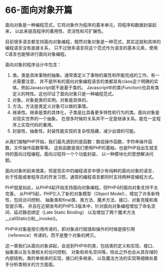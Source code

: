 # 66-面向对象开篇
面向对象是一种编程范式，它将对象作为程序的基本单元，将程序和数据封装起来， 以此来提高程序的重用性、灵活性和可扩展性。

目前很多语言都支持面向对象编程，既然对象对象是一种范式，其实这就和具体的编程语言没有直接关系， 只不过很多语言将这个范式作为语言的基本元素，使用C语言也能够进行面向对象编程。

面向对象的程序设计中包含：

1. 类。类是具体事物的抽象。通常类定义了事物的属性和所能完成的工作。有一点需要注意， 并不是所有的面向对象编程语言的类都具有class这个明确的实体。例如Javascript就不是基于类的。 Javascript中的类(Function)也具有类定义的特性。这也印证了面向对象只是一种编程范式。
2. 对象。对象是类的实例。对象是具体的。
3. 方法。方法是类定义对象可以做的事情。
4. 继承性。继承是类的具体化，子类是比具备更多特性和行为的类。面向对象是对现实世界的一个抽象。 在很多时候的关系并不一定是继承关系。能在一定程序上实现代码的重用。
5. 封装性、抽象性。封装性能实现的复杂性隐藏，减少出错的可能。

从我们接触PHP开始，我们最先遇到的是函数：数组操作函数，字符串操作函数，文件操作函数等等。 这些函数是我们使用PHP的基础，也是PHP自出生就支持的面向过程编程。面向过程将一个个功能封装， 以一种模块化的思想解决问题。

面向对象听起来很美，但是现实中的编程语言中很少有纯粹的面向对象的语言， 处于性能或者程序员的开发习惯，通常的编程语言都同时支持两种变编程方式。

PHP就是如此，从PHP4起开始支持面向对象编程。但PHP4的面向对象支持不太完善。 从PHP5起，PHP引入了新的对象模型（Object Model），增加了许多新特性，包括访问控制、 抽象类和final类、类方法、魔术方法、接口、对象克隆和类型提示等。 并且在近期发布的PHP5.3版本中，针对面向对象编程增加了命名空间、延迟静态绑定（Late Static Binding） 以及增加了两个魔术方法__callStatic()和__invoke()。

PHP中对象是按引用传递的，即对象进行赋值和操作的时候是按引用（reference）传递的，而不是整个对象的拷贝。

这一章我们从面向对象讲起，会说到PHP中的类，包括类的定义和实现、接口、抽象类以及与类相关的访问控制、 对象和命名空间等。除此之外也会从其存储的内部结构，类的单继承的实现，接口的多继承， 以及魔法方法的实现等细微处着手分析类相关的方方面面。
